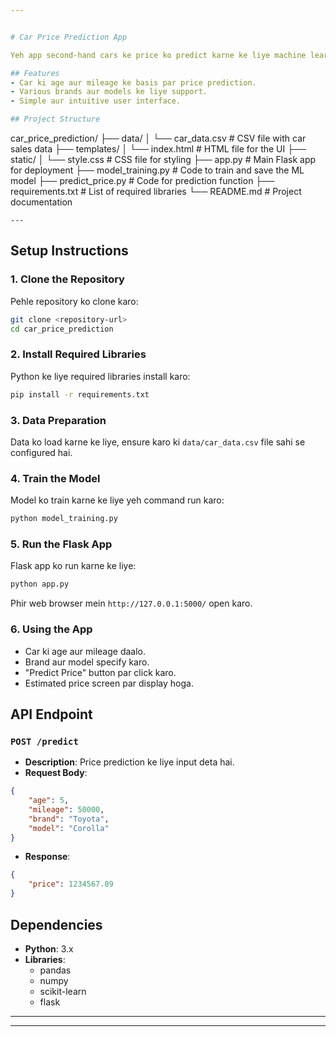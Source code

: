 ```yaml
---


# Car Price Prediction App

Yeh app second-hand cars ke price ko predict karne ke liye machine learning model ka use karta hai. Ismein user-friendly web interface hai jahan users car ki details daal ke estimated price dekh sakte hain.

## Features
- Car ki age aur mileage ke basis par price prediction.
- Various brands aur models ke liye support.
- Simple aur intuitive user interface.

## Project Structure
```
car_price_prediction/
├── data/
│   └── car_data.csv               # CSV file with car sales data
├── templates/
│   └── index.html                 # HTML file for the UI
├── static/
│   └── style.css                  # CSS file for styling
├── app.py                         # Main Flask app for deployment
├── model_training.py              # Code to train and save the ML model
├── predict_price.py               # Code for prediction function
├── requirements.txt               # List of required libraries
└── README.md                      # Project documentation

```
---
```


## Setup Instructions

### 1. Clone the Repository
Pehle repository ko clone karo:
```bash
git clone <repository-url>
cd car_price_prediction
```

### 2. Install Required Libraries
Python ke liye required libraries install karo:
```bash
pip install -r requirements.txt
```

### 3. Data Preparation
Data ko load karne ke liye, ensure karo ki `data/car_data.csv` file sahi se configured hai.

### 4. Train the Model
Model ko train karne ke liye yeh command run karo:
```bash
python model_training.py
```

### 5. Run the Flask App
Flask app ko run karne ke liye:
```bash
python app.py
```
Phir web browser mein `http://127.0.0.1:5000/` open karo.

### 6. Using the App
- Car ki age aur mileage daalo.
- Brand aur model specify karo.
- "Predict Price" button par click karo.
- Estimated price screen par display hoga.

## API Endpoint
### `POST /predict`
- **Description**: Price prediction ke liye input deta hai.
- **Request Body**:
```json
{
    "age": 5,
    "mileage": 50000,
    "brand": "Toyota",
    "model": "Corolla"
}
```
- **Response**:
```json
{
    "price": 1234567.89
}
```

## Dependencies
- **Python**: 3.x
- **Libraries**:
  - pandas
  - numpy
  - scikit-learn
  - flask

---
---
